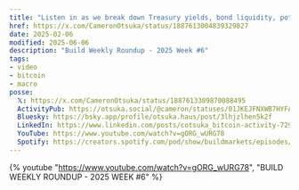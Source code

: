 ```yaml
---
title: "Listen in as we break down Treasury yields, bond liquidity, potential regulatory changes, Bitcoin's mempools, and alternative investments 👇"
href: https://x.com/CameronOtsuka/status/1887613004839329827
date: 2025-02-06
modified: 2025-06-06
description: "Build Weekly Roundup - 2025 Week #6"
tags:
- video
- bitcoin
- macro
posse:
  𝕏: https://x.com/CameronOtsuka/status/1887613309870088495
  ActivityPub: https://otsuka.social/@cameron/statuses/01JKEJFNXWB7HYFABDBGRRX0QT
  Bluesky: https://bsky.app/profile/otsuka.haus/post/3lhjzlhen5k2f
  LinkedIn: https://www.linkedin.com/posts/cotsuka_bitcoin-activity-7293379146213117953-Lehb
  YouTube: https://www.youtube.com/watch?v=gORG_wURG78
  Spotify: https://creators.spotify.com/pod/show/buildmarkets/episodes/BUILD-WEEKLY-ROUNDUP---2025-WEEK-6-e32jcck
---
```


{% youtube "https://www.youtube.com/watch?v=gORG_wURG78", "BUILD WEEKLY ROUNDUP - 2025 WEEK #6" %}
